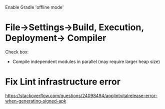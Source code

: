 Enable Gradle 'offline mode'
# File->Settings->Build, Execution, Deployment-> Compiler
Check box: 
+ Compile independent modules in parallel (may require larger heap size) 

# Fix Lint infrastructure error
https://stackoverflow.com/questions/24098494/applintvitalrelease-error-when-generating-signed-apk